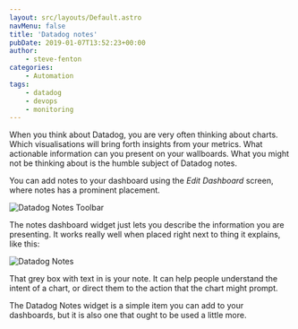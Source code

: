 ```yaml
---
layout: src/layouts/Default.astro
navMenu: false
title: 'Datadog notes'
pubDate: 2019-01-07T13:52:23+00:00
author:
    - steve-fenton
categories:
    - Automation
tags:
    - datadog
    - devops
    - monitoring
---
```


When you think about Datadog, you are very often thinking about charts. Which visualisations will bring forth insights from your metrics. What actionable information can you present on your wallboards. What you might not be thinking about is the humble subject of Datadog notes.

You can add notes to your dashboard using the *Edit Dashboard* screen, where notes has a prominent placement.

![Datadog Notes Toolbar](https://www.stevefenton.co.uk/wp-content/uploads/2019/01/datadog-notes-toolbar-1024x166.png)

The notes dashboard widget just lets you describe the information you are presenting. It works really well when placed right next to thing it explains, like this:

![Datadog Notes](https://www.stevefenton.co.uk/wp-content/uploads/2019/01/datadog-notes-1024x327.png)

That grey box with text in is your note. It can help people understand the intent of a chart, or direct them to the action that the chart might prompt.

The Datadog Notes widget is a simple item you can add to your dashboards, but it is also one that ought to be used a little more.